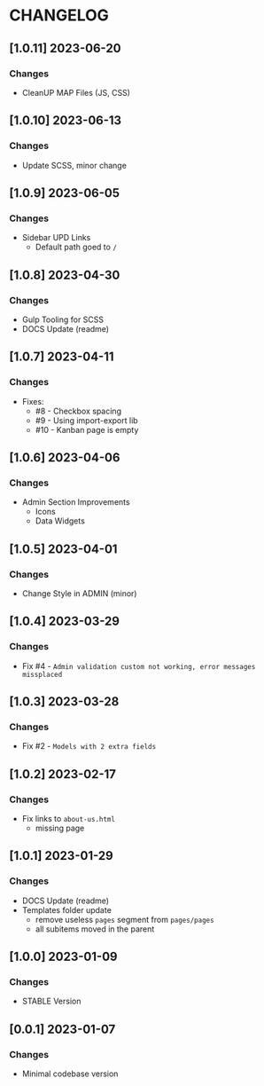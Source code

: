 # CHANGELOG

## [1.0.11] 2023-06-20
### Changes

- CleanUP MAP Files (JS, CSS)

## [1.0.10] 2023-06-13
### Changes

- Update SCSS, minor change

## [1.0.9] 2023-06-05
### Changes

- Sidebar UPD Links
  - Default path goed to `/`

## [1.0.8] 2023-04-30
### Changes

- Gulp Tooling for SCSS
- DOCS Update (readme)  

## [1.0.7] 2023-04-11
### Changes

- Fixes:
  - #8 - Checkbox spacing
  - #9 - Using import-export lib
  - #10 - Kanban page is empty 

## [1.0.6] 2023-04-06
### Changes

- Admin Section Improvements
  - Icons
  - Data Widgets 

## [1.0.5] 2023-04-01
### Changes

- Change Style in ADMIN (minor)

## [1.0.4] 2023-03-29
### Changes

- Fix #4 - `Admin validation custom not working, error messages missplaced`

## [1.0.3] 2023-03-28
### Changes

- Fix #2 - `Models with 2 extra fields`

## [1.0.2] 2023-02-17
### Changes

- Fix links to `about-us.html`
  - missing page 
  
## [1.0.1] 2023-01-29
### Changes

- DOCS Update (readme)
- Templates folder update
  - remove useless `pages` segment from `pages/pages` 
  - all subitems moved in the parent

## [1.0.0] 2023-01-09
### Changes

- STABLE Version

## [0.0.1] 2023-01-07
### Changes

- Minimal codebase version
